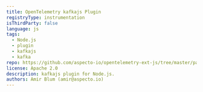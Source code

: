```yaml
---
title: OpenTelemetry kafkajs Plugin
registryType: instrumentation
isThirdParty: false
language: js
tags:
  - Node.js
  - plugin
  - kafkajs
  - kafka
repo: https://github.com/aspecto-io/opentelemetry-ext-js/tree/master/packages/instrumentation-kafkajs
license: Apache 2.0
description: kafkajs plugin for Node.js.
authors: Amir Blum (amir@aspecto.io)
---
```

